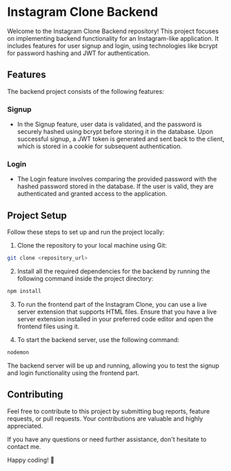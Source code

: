 # Instagram Clone Backend

Welcome to the Instagram Clone Backend repository! This project focuses on implementing backend functionality for an Instagram-like application. It includes features for user signup and login, using technologies like bcrypt for password hashing and JWT for authentication.

## Features

The backend project consists of the following features:

### Signup

- In the Signup feature, user data is validated, and the password is securely hashed using bcrypt before storing it in the database. Upon successful signup, a JWT token is generated and sent back to the client, which is stored in a cookie for subsequent authentication.

### Login

- The Login feature involves comparing the provided password with the hashed password stored in the database. If the user is valid, they are authenticated and granted access to the application.

## Project Setup

Follow these steps to set up and run the project locally:

1. Clone the repository to your local machine using Git:

```bash
git clone <repository_url>
```

2. Install all the required dependencies for the backend by running the following command inside the project directory:

```bash
npm install
```

3. To run the frontend part of the Instagram Clone, you can use a live server extension that supports HTML files. Ensure that you have a live server extension installed in your preferred code editor and open the frontend files using it.

4. To start the backend server, use the following command:

```bash
nodemon
```

The backend server will be up and running, allowing you to test the signup and login functionality using the frontend part.

## Contributing

Feel free to contribute to this project by submitting bug reports, feature requests, or pull requests. Your contributions are valuable and highly appreciated.

If you have any questions or need further assistance, don't hesitate to contact me.

Happy coding! 🚀
